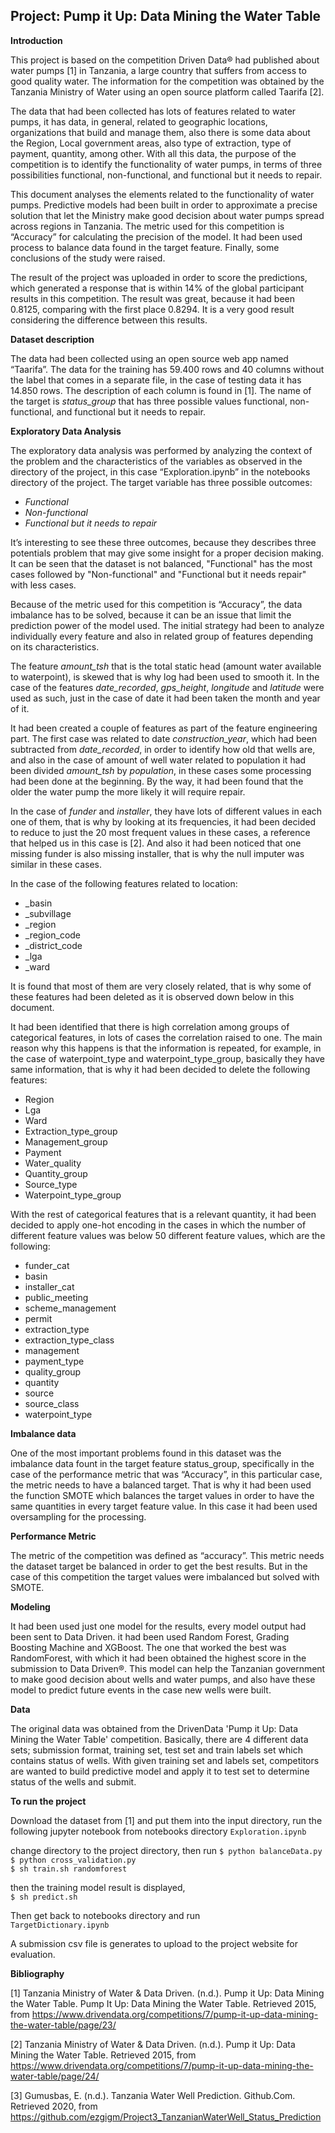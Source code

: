 ## Project: Pump it Up: Data Mining the Water Table



**Introduction**

This project is based on the competition Driven Data® had published about water pumps [1] in Tanzania, a large country that suffers from access to good quality water. The information for the competition was obtained by the Tanzania Ministry of Water using an open source platform called Taarifa [2].

The data that had been collected has lots of features related to water pumps, it has data, in general, related to geographic locations, organizations that build and manage them, also there is some data about the Region, Local government areas, also type of extraction, type of payment, quantity, among other. With all this data, the purpose of the competition is to identify the functionality of water pumps, in terms of three possibilities functional, non-functional, and functional but it needs to repair.

This document analyses the elements related to the functionality of water pumps. Predictive models had been built in order to approximate a precise solution that let the Ministry make good decision about water pumps spread across regions in Tanzania. The metric used for this competition is “Accuracy” for calculating the precision of the model. It had been used process to balance data found in the target feature. Finally, some conclusions of the study were raised.

The result of the project was uploaded in order to score the predictions, which generated a response that is within 14% of the global participant results in this competition. The result was great, because it had been 0.8125, comparing with the first place 0.8294. It is a very good result considering the difference between this results.


**Dataset description**

The data had been collected using an open source web app named “Taarifa”. The data for the training has 59.400 rows and 40 columns without the label that comes in a separate file, in the case of testing data it has 14.850 rows. The description of each column is found in [1]. The name of the target is _status_group_ that has three possible values functional, non-functional, and functional but it needs to repair.


**Exploratory Data Analysis**

The exploratory data analysis was performed by analyzing the context of the problem and the characteristics of the variables as observed in the directory of the project, in this case “Exploration.ipynb” in the notebooks directory of the project. The target variable has three possible outcomes:
 
* _Functional_
* _Non-functional_
* _Functional but it needs to repair_

It’s interesting to see these three outcomes, because they describes three potentials problem that may give some insight for a proper decision making. It can be seen that the dataset is not balanced, "Functional" has the most cases followed by "Non-functional" and "Functional but it needs repair" with less cases.

Because of the metric used for this competition is “Accuracy”, the data imbalance has to be solved, because it can be an issue that limit the prediction power of the model used. The initial strategy had been to analyze individually every feature and also in related group of features depending on its characteristics.

The feature _amount_tsh_ that is the total static head (amount water available to waterpoint), is skewed that is why log had been used to smooth it. In the case of the features _date_recorded_, _gps_height_, _longitude_ and _latitude_ were used as such, just in the case of date it had been taken the month and year of it.

It had been created a couple of features as part of the feature engineering part. The first case was related to date _construction_year_, which had been subtracted from _date_recorded_, in order to identify how old that wells are, and also in the case of amount of well water related to population it had been divided _amount_tsh_ by _population_, in these cases some processing had been done at the beginning. By the way, it had been found that the older the water pump the more likely it will require repair.

In the case of _funder_ and _installer_, they have lots of different values in each one of them, that is why by looking at its frequencies, it had been decided to reduce to just the 20 most frequent values in these cases, a reference that helped us in this case is [2]. And also it had been noticed that one missing funder is also missing installer, that is why the null imputer was similar in these cases.

In the case of the following features related to location:

* _basin
* _subvillage
* _region
* _region_code
* _district_code
* _lga
* _ward

It is found that most of them are very closely related, that is why some of these features had been deleted as it is observed down below in this document.

It had been identified that there is high correlation among groups of categorical features, in lots of cases the correlation raised to one. The main reason why this happens is that the information is repeated, for example, in the case of waterpoint_type and waterpoint_type_group, basically they have same information, that is why it had been decided to delete the following features:

* Region
* Lga
* Ward
* Extraction_type_group
* Management_group
* Payment
* Water_quality
* Quantity_group
* Source_type
* Waterpoint_type_group

With the rest of categorical features that is a relevant quantity, it had been decided to apply one-hot encoding in the cases in which the number of different feature values was below 50 different feature values, which are the following:

* funder_cat
* basin
* installer_cat
* public_meeting
* scheme_management
* permit
* extraction_type
* extraction_type_class
* management
* payment_type
* quality_group
* quantity
* source
* source_class
* waterpoint_type

**Imbalance data**

One of the most important problems found in this dataset was the imbalance data fount in the target feature status_group, specifically in the case of the performance metric that was “Accuracy”, in this particular case, the metric needs to have a balanced target. That is why it had been used the function SMOTE which balances the target values in order to have the same quantities in every target feature value. In this case it had been used oversampling for the processing. 

**Performance Metric**

The metric of the competition was defined as “accuracy”. This metric needs the dataset target be balanced in order to get the best results. But in the case of this competition the target values were imbalanced but solved with SMOTE.

**Modeling**

It had been used just one model for the results, every model output had been sent to Data Driven. it had been used Random Forest, Grading Boosting Machine and XGBoost. The one that worked the best was RandomForest, with which it had been obtained the highest score in the submission to Data Driven®. This model can help the Tanzanian government to make good decision about wells and water pumps, and also have these model to predict future events in the case new wells were built.

**Data**

The original data was obtained from the DrivenData 'Pump it Up: Data Mining the Water Table' competition. Basically, there are 4 different data sets; submission format, training set, test set and train labels set which contains status of wells. With given training set and labels set, competitors are wanted to build predictive model and apply it to test set to determine status of the wells and submit.

**To run the project**

Download the dataset from [1] and put them into the input directory, 
run the following jupyter notebook from notebooks directory
`Exploration.ipynb`

change directory to the project directory, then run
`$ python balanceData.py`\
`$ python cross_validation.py`\
`$ sh train.sh randomforest`

then the training model result is displayed,\
`$ sh predict.sh`

Then get back to notebooks directory and run\
`TargetDictionary.ipynb`

A submission csv file is generates to upload to the project website for evaluation.

**Bibliography**

[1] Tanzania Ministry of Water & Data Driven. (n.d.). Pump it Up: Data Mining the Water Table. Pump It Up: Data Mining the Water Table. Retrieved 2015, from https://www.drivendata.org/competitions/7/pump-it-up-data-mining-the-water-table/page/23/

[2] Tanzania Ministry of Water & Data Driven. (n.d.). Pump it Up: Data Mining the Water Table. Retrieved 2015, from 
https://www.drivendata.org/competitions/7/pump-it-up-data-mining-the-water-table/page/24/

[3] Gumusbas, E. (n.d.). Tanzania Water Well Prediction. Github.Com. Retrieved 2020, from https://github.com/ezgigm/Project3_TanzanianWaterWell_Status_Prediction


